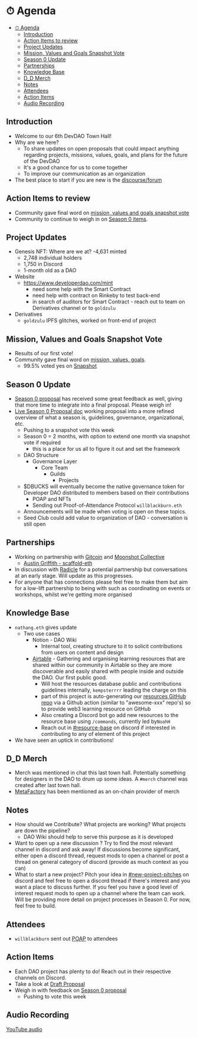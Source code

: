 # ⏱ Agenda

- [⏱ Agenda](#-agenda)
  - [Introduction](#introduction)
  - [Action Items to review](#action-items-to-review)
  - [Project Updates](#project-updates)
  - [Mission, Values and Goals Snapshot Vote](#mission-values-and-goals-snapshot-vote)
  - [Season 0 Update](#season-0-update)
  - [Partnerships](#partnerships)
  - [Knowledge Base](#knowledge-base)
  - [D_D Merch](#d_d-merch)
  - [Notes](#notes)
  - [Attendees](#attendees)
  - [Action Items](#action-items)
  - [Audio Recording](#audio-recording)

## Introduction

- Welcome to our 6th DevDAO Town Hall!
- Why are we here?
    - To share updates on open proposals that could impact anything regarding projects, missions, values, goals, and plans for the future of the  DevDAO
    - It's a good chance for us to come together
    - To improve our communication as an organization
- The best place to start if you are new is the [discourse/forum](https://forum.developerdao.com/)

## Action Items to review

- Community gave final word on [mission, values and goals snapshot vote](#mission-values-and-goals-snapshot-vote)
- Community to continue to weigh in on [Season 0 items](#season-0-items).

## Project Updates

- Genesis NFT: Where are we at?
        -4,631 minted
    - 2,748 individual holders
    - 1,750 in Discord
    - 1-month old as a DAO
- Website
    - https://www.developerdao.com/mint
        - need some help with the Smart Contract
        - need help with contract on Rinkeby to test back-end
        - in search of auditors for Smart Contract - reach out to team on Derivatives channel or to `goldzulu`
- Derivatives
    - `goldzulu` IPFS glitches, worked on front-end of project

## Mission, Values and Goals Snapshot Vote

- Results of our first vote!
- Community gave final word on [mission, values, goals](https://forum.developerdao.com/t/p-2-defining-our-mission-values-and-goals/137).
    - 99.5% voted yes on [Snapshot](https://snapshot.org/#/devdao.eth/proposal/QmdZQD8h28PiWwwsdJo5mD2DBdC7BvYzrktmbsMoP4AcP6)

## Season 0 Update

- [Season 0 proposal](https://forum.developerdao.com/t/how-we-move-forward-as-a-dao-season-0/56/27) has received some great feedback as well, giving that more time to integrate into a final proposal. Please weigh in!
- [Live Season 0 Proposal doc](https://forum.developerdao.com/t/draft-proposal-season-0/219) working proposal into a more refined overview of what a season is, guidelines, governance, organizational, etc.
    - Pushing to a snapshot vote this week
    - Season 0 = 2 months, with option to extend one month via snapshot vote if required
        - this is a place for us all to figure it out and set the framework
    - DAO Structure
        - Governance Layer
            - Core Team
                - Guilds
                    - Projects
    - $DBUCKS will eventually become the native governance token for Developer DAO distributed to members based on their contributions
        - POAP and NFTs
        - Sending out Proof-of-Attendance Protocol `willblackburn.eth`
    - Announcements will be made when voting is open on these topics.
    - Seed Club could add value to organization of DAO - conversation is still open


## Partnerships

- Working on partnership with [Gitcoin](https://gitcoin.co) and [Moonshot Collective](https://moonshotcollective.space/)
    - [Austin Griffith - scaffold-eth](https://austingriffith.com/portfolio/scaffoldeth/)
- In discussion with [Radicle](https://radicle.xyz) for a potential partnership but conversations at an early stage. Will update as this progresses.
- For anyone that has connections please feel free to make them but aim for a low-lift partnership to being with such as coordinating on events or workshops, whilst we're getting more organised

## Knowledge Base

- `nathang.eth` gives update
    - Two use cases
        - Notion - DAO Wiki
            - Internal tool, creating structure to it to solicit contributions from users on content and design
        - [Airtable](https://airtable.com/shrqw4chX4AuTCdf3/tbljejdzelezqT0W7) - Gathering and organising learning resources that are shared within our community in Airtable so they are more discoverable and easily shared with people inside and outside the DAO. Our first public good.
            - Will host the resources database public and contributions guidelines internally, `kempsterrrr` leading the charge on this
            - part of this project is auto-generating our [resources GitHub repo](https://github.com/Developer-DAO/resources) via a Github action (similar to "awesome-xxx" repo's) so to provide web3 learning resource on GitHub
            - Also creating a Discord bot go add new resources to the resource base using `/commands`, currently led by`NoahH`
            - Reach out in [#resource-base](https://discord.gg/CVyB5xW2pH) on discord if interested in contributing to any of element of this project
- We have seen an uptick in contributions!

## D_D Merch

- Merch was mentioned in chat this last town hall. Potentially something for designers in the DAO to drum up some ideas. A `#merch` channel was created after last town hall.
- [MetaFactory](https://www.metafactory.ai/) has been mentioned as an on-chain provider of merch

## Notes

- How should we Contribute? What projects are working? What projects are down the pipeline?
    - DAO Wiki should help to serve this purpose as it is developed
- Want to open up a new discussion ? Try to find the most relevant channel in discord and ask away! If discussions become significant, either open a discord thread, request mods to open a channel or post a thread on general category of discord (provide as much context as you can)
- What to start a new project? Pitch your idea in [#new-project-pitches](https://discord.gg/tYEYb2p22C) on discord and feel free to open a discord thread if there's interest and you want a place to discuss further. If you feel you have a good level of interest request mods to open up a channel where the team can work. Will be providing more detail on project processes in Season 0. For now, feel free to build.

## Attendees

- `willblackburn` sent out [POAP](https://poap.xyz/) to attendees

## Action Items

- Each DAO project has plenty to do! Reach out in their respective channels on Discord.
- Take a look at [Draft Proposal](https://forum.developerdao.com/t/draft-proposal-season-0/219)
- Weigh in with feedback on [Season 0 proposal](https://forum.developerdao.com/t/how-we-move-forward-as-a-dao-season-0/56/27) 
    - Pushing to vote this week

## Audio Recording

[YouTube audio](https://www.youtube.com/watch?v=)
